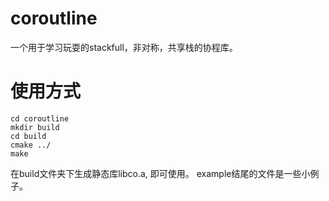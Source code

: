 # coroutline
一个用于学习玩耍的stackfull，非对称，共享栈的协程库。

# 使用方式
```
cd coroutline
mkdir build
cd build
cmake ../
make
```
在build文件夹下生成静态库libco.a, 即可使用。
example结尾的文件是一些小例子。
